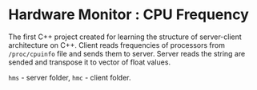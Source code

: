 # Hardware Monitor : CPU Frequency
The first C++ project created for learning the structure of server-client architecture on C++.
Client reads frequencies of processors from `/proc/cpuinfo` file and sends them to server. 
Server reads the string are sended and transpose it to vector of float values.

`hms` - server folder, `hmc` - client folder.
